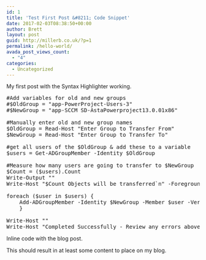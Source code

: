 ```yaml
---
id: 1
title: 'Test First Post &#8211; Code Snippet'
date: 2017-02-03T08:38:50+00:00
author: Brett
layout: post
guid: http://millerb.co.uk/?p=1
permalink: /hello-world/
avada_post_views_count:
  - "4"
categories:
  - Uncategorized
---
```

My first post with the Syntax Highlighter working.

<pre class="prettyprint lang-powershell" data-start-line="1" data-visibility="visible" data-highlight="" data-caption="">#Add variables for old and new groups
#$OldGroup = "app-PowerProject-Users-3"
#$NewGroup = "app-SCCM SD-AstaPowerproject13.0.01x86"

#Manually enter old and new group names
$OldGroup = Read-Host "Enter Group to Transfer From"
$NewGroup = Read-Host "Enter Group to Transfer To"

#get all users of the $OldGroup & add these to a variable
$users = Get-ADGroupMember -Identity $OldGroup

#Measure how many users are going to transfer to $NewGroup
$Count = ($users).Count
Write-Output ""
Write-Host "$Count Objects will be transferred`n" -ForegroundColor Red

foreach ($user in $users) {
    Add-ADGroupMember -Identity $NewGroup -Member $user -Verbose
    }

Write-Host ""
Write-Host "Completed Successfully - Review any errors above"</pre>

Inline code with the blog post.

This should result in at least some content to place on my blog.

&nbsp;
